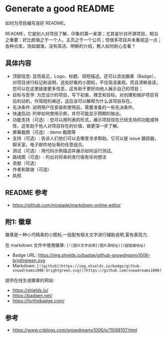# Generate a good README

如何为项目编写良好 README。

README，它是别人对项目了解、印象的第一来源；尤其是针对开源项目，相当之重要：好比颜值之于一个人，主页之于一个公司；但很多项目并未重视这一点；各种仓库，浩如烟海，没有简洁、明晰的介绍，教人如何耐心去看？

## 具体内容

* 顶部信息: 显而易见，Logo、标题、简短描述。还可以添加徽章（Badge），对项目进行标记和说明，这些好看的小图标，不仅简洁美观，而且清晰易读，您可以在这里链接更多信息，这有助于更好向他人展示自己的项目；
* 目标与哲学: 为您设计的项目，写下初衷、理念和目标。对创建和维护项目背后的动机，作简短的阐述，这应该可以解释为什么该项目存在。
* 先决条件: 说明用户在安装和使用前，需要准备的一些先决条件。
* 快速启动: 列举如何使用示例，并尽可能显示预期的输出。
* 功能支持（可选）: 您可以用列表的形式，展示项目现在已经支持的功能或特性，这有助于他人对项目存在的价值，做更深一步了解。
* 屏幕截图（可选）: demo 截图等
* 支持（可选）: 告诉人们他们可以去哪里寻求帮助。它可以是 issue 跟踪器，聊天室，电子邮件地址等的任意组合。
* 测试（可选）: 用代码示例描述并展示如何运行测试。
* 路线图（可选）: 列出对将来的发行版有任何想法
* 贡献（可选）
* 作者和致谢（可选）
* 执照

## README 参考

* <https://github.com/nicejade/markdown-online-editor>

## 附1: 徽章

徽章是一种小巧精美的小图标,一般配有相关文字进行辅助说明,富有表现力.

在 markdown 文件中使用徽章: `[![图片文字说明](图片源地址)](超链接地址)`

* Badge URL: <https://img.shields.io/badge/github-snowdreams1006-brightgreen.svg>
* Markdown: `[![github](https://img.shields.io/badge/github-snowdreams1006-brightgreen.svg)](https://github.com/snowdreams1006)`

提供在线生成徽章的网站:

* <https://shields.io/>
* <https://badgen.net/>
* <https://forthebadge.com/>

## 参考

* <https://www.cnblogs.com/snowdreams1006/p/11068107.html>
